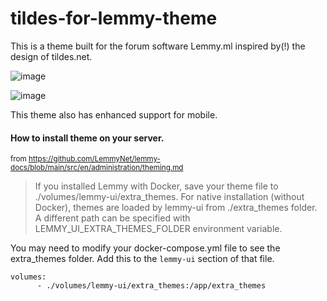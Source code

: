 # tildes-for-lemmy-theme
This is a theme built for the forum software Lemmy.ml inspired by(!) the design of tildes.net. 

![image](https://user-images.githubusercontent.com/4322153/186302981-0e682965-2f47-4f51-85c0-1c24efdf3ec5.png)

![image](https://user-images.githubusercontent.com/4322153/186303055-e54a3086-0276-474b-9075-9bec12771bb4.png)

This theme also has enhanced support for mobile. 

#### How to install theme on your server.
<sub>from https://github.com/LemmyNet/lemmy-docs/blob/main/src/en/administration/theming.md</sub>

> If you installed Lemmy with Docker, save your theme file to ./volumes/lemmy-ui/extra_themes. For native installation (without Docker), themes are loaded by lemmy-ui from ./extra_themes folder. A different path can be specified with LEMMY_UI_EXTRA_THEMES_FOLDER environment variable.

You may need to modify your docker-compose.yml file to see the extra_themes folder. Add this to the `lemmy-ui` section of that file. 

```
volumes:
      - ./volumes/lemmy-ui/extra_themes:/app/extra_themes
 ```
